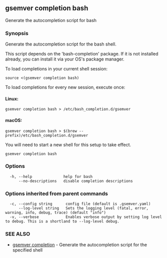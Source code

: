 ## gsemver completion bash

Generate the autocompletion script for bash

### Synopsis

Generate the autocompletion script for the bash shell.

This script depends on the 'bash-completion' package.
If it is not installed already, you can install it via your OS's package manager.

To load completions in your current shell session:

	source <(gsemver completion bash)

To load completions for every new session, execute once:

#### Linux:

	gsemver completion bash > /etc/bash_completion.d/gsemver

#### macOS:

	gsemver completion bash > $(brew --prefix)/etc/bash_completion.d/gsemver

You will need to start a new shell for this setup to take effect.


```
gsemver completion bash
```

### Options

```
  -h, --help              help for bash
      --no-descriptions   disable completion descriptions
```

### Options inherited from parent commands

```
  -c, --config string      config file (default is .gsemver.yaml)
      --log-level string   Sets the logging level (fatal, error, warning, info, debug, trace) (default "info")
  -v, --verbose            Enables verbose output by setting log level to debug. This is a shortland to --log-level debug.
```

### SEE ALSO

* [gsemver completion](gsemver_completion.md)	 - Generate the autocompletion script for the specified shell

